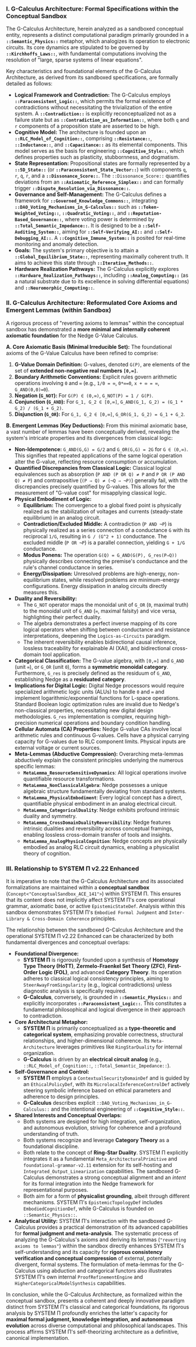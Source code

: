 ### **I. G-Calculus Architecture: Formal Specifications within the Conceptual Sandbox**

The G-Calculus Architecture, herein analyzed as a sandboxed conceptual entity, represents a distinct computational paradigm primarily grounded in a **`::Semantic_Physics::`** metaphor, which analogizes its operation to electronic circuits. Its core dynamics are stipulated to be governed by **`::Kirchhoffs_Laws::`**, with fundamental computations involving the resolution of "large, sparse systems of linear equations".

Key characteristics and foundational elements of the G-Calculus Architecture, as derived from its sandboxed specifications, are formally detailed as follows:

* **Logical Framework and Contradiction:** The G-Calculus employs **`::Paraconsistent_Logic::`**, which permits the formal existence of contradictions without necessitating the trivialization of the entire system. A **`::Contradiction::`** is explicitly reconceptualized not as a failure state but as **`::Contradiction_as_Information::`**, where both `q` and `r` components of a proposition state are asserted to be high.  
* **Cognitive Model:** The architecture is founded upon an **`::RLC_Model_of_Cognition::`**, comprising **`::Resistance::`**, **`::Inductance::`**, and **`::Capacitance::`** as its elemental components. This model serves as the basis for engineering **`::Cognitive_Style::`**, which defines properties such as plasticity, stubbornness, and dogmatism.  
* **State Representation:** Propositional states are formally represented by a **`::5D_State::`** (or **`::Paraconsistent_State_Vector::`**) with components `q`, `r`, `q̇`, `ṙ`, and a **`::Dissonance_Score::`**. The `::Dissonance_Score::` quantifies deviations from an **`::Axiomatic_Reference_Simplex::`** and can formally trigger **`::Dispute_Resolution_via_Dissonance::`**.  
* **Governance and Self-Management:** The G-Calculus defines a framework for **`::Governed_Knowledge_Commons::`**, integrating **`::DAO_Voting_Mechanisms_in_G-Calculus::`** such as **`::Token-Weighted_Voting::`**, **`::Quadratic_Voting::`**, and **`::Reputation-Based_Governance::`**, where voting power is determined by **`::Total_Semantic_Impedance::`**. It is designed to be a **`::Self-Auditing_System::`**, aiming for **`::Self-Verifying_AI::`** and **`::Self-Debugging_AI::`**. A **`::Cognitive_Immune_System::`** is posited for real-time monitoring and anomaly detection.  
* **Goals:** The system's primary objective is to attain a **`::Global_Equilibrium_State::`**, representing maximally coherent truth. It aims to achieve this state through **`::Iterative_Methods::`**.  
* **Hardware Realization Pathways:** The G-Calculus explicitly explores **`::Hardware_Realization_Pathways::`**, including **`::Analog_Computing::`** (as a natural substrate due to its excellence in solving differential equations) and **`::Neuromorphic_Computing::`**.

### **II. G-Calculus Architecture: Reformulated Core Axioms and Emergent Lemmas (within Sandbox)**

A rigorous process of "reverting axioms to lemmas" within the conceptual sandbox has demonstrated a **more minimal and internally coherent axiomatic foundation** for the Nedge G-Value Calculus.

**A. Core Axiomatic Basis (Minimal Irreducible Set):** The foundational axioms of the G-Value Calculus have been refined to comprise:

1. **G-Value Domain Definition:** G-values, denoted `G(P)`, are elements of the set of **extended non-negative real numbers `[0,∞]`**.  
2. **Boundary Arithmetic Conventions:** Explicit rules govern arithmetic operations involving `0` and `∞` (e.g., `1/0 = ∞`, `0*∞=0`, `x + ∞ = ∞`, `G_AND(0,0)=0`).  
3. **Negation (`G_NOT`):** For `G(P) ∈ (0,∞)`, `G_NOT(P) = 1 / G(P)`.  
4. **Conjunction (`G_AND`):** For `G_1, G_2 ∈ [0,∞]`, `G_AND(G_1, G_2) = (G_1 * G_2) / (G_1 + G_2)`.  
5. **Disjunction (`G_OR`):** For `G_1, G_2 ∈ [0,∞]`, `G_OR(G_1, G_2) = G_1 + G_2`.

**B. Emergent Lemmas (Key Deductions):** From this minimal axiomatic base, a vast number of lemmas have been conceptually derived, revealing the system's intricate properties and its divergences from classical logic:

* **Non-Idempotence:** `G_AND(G,G) = G/2` and `G_OR(G,G) = 2G` for `G ∈ (0,∞)`. This signifies that repeated applications of the same logical operation alter the G-value, reflecting resource consumption or accumulation.  
* **Quantified Discrepancies from Classical Logic:** Classical logical equivalences such as absorption (`P AND (P OR Q) ≠ P` and `P OR (P AND Q) ≠ P`) and contrapositive (`(P ⇒ Q) ≠ (¬Q ⇒ ¬P)`) generally fail, with the discrepancies precisely quantified by G-values. This allows for the measurement of "G-value cost" for misapplying classical logic.  
* **Physical Embodiment of Logic:**  
  * **Equilibrium:** The convergence to a global fixed point is physically realized as the stabilization of voltages and currents (steady-state equilibrium) in an analog circuit.  
  * **Contradiction/Excluded Middle:** A contradiction (`P AND ¬P`) is physically realized as a series connection of a conductance `G` with its reciprocal `1/G`, resulting in `G / (G^2 + 1)` conductance. The excluded middle (`P OR ¬P`) is a parallel connection, yielding `G + 1/G` conductance.  
  * **Modus Ponens:** The operation `G(Q) = G_AND(G(P), G_res(P⇒Q))` physically describes connecting the premise's conductance and the rule's channel conductance in series.  
  * **Energy/Dissipation:** Unresolved problems are high-energy, non-equilibrium states, while resolved problems are minimum-energy configurations. Energy dissipation in analog circuits directly measures this.  
* **Duality and Reversibility:**  
  * The `G_NOT` operator maps the monoidal unit of `G_OR` (`0`, maximal truth) to the monoidal unit of `G_AND` (`∞`, maximal falsity) and vice versa, highlighting their perfect duality.  
  * The algebra demonstrates a perfect inverse mapping of its core logical operators when shifting between conductance and resistance interpretations, deepening the `Logics-as-Circuits` paradigm.  
  * The inherent reversibility enables bidirectional causal inference, lossless traceability for explainable AI (XAI), and bidirectional cross-domain tool application.  
* **Categorical Classification:** The G-value algebra, with `[0,∞]` and `G_AND` (unit `∞`), or `G_OR` (unit `0`), forms a **symmetric monoidal category**. Furthermore, `G_res` is precisely defined as the residuum of `G_AND`, establishing Nedge as a **residuated category**.  
* **Implications for Digital Logic:** Digital Nedge processors would require specialized arithmetic logic units (ALUs) to handle `0` and `∞` and implement logarithmic/exponential functions for L-space operations. Standard Boolean logic optimization rules are invalid due to Nedge's non-classical properties, necessitating new digital design methodologies. `G_res` implementation is complex, requiring high-precision numerical operations and boundary condition handling.  
* **Cellular Automata (CA) Properties:** Nedge G-value CAs involve local arithmetic rules and continuous G-values. Cells have a physical carrying capacity for G-values due to RLC component limits. Physical inputs are external voltage or current sources.  
* **Meta-Lemmas (Abductive Compression):** Overarching meta-lemmas abductively explain the consistent principles underlying the numerous specific lemmas:  
  * **`MetaLemma_ResourceSensitiveDynamics`**: All logical operations involve quantifiable resource transformations.  
  * **`MetaLemma_NonClassicalAlgebra`**: Nedge possesses a unique algebraic structure fundamentally deviating from standard systems.  
  * **`MetaLemma_PhysicalEmbodiment`**: Every logical concept has a direct, quantifiable physical embodiment in an analog electrical circuit.  
  * **`MetaLemma_CategoricalDuality`**: Nedge exhibits profound intrinsic duality and symmetry.  
  * **`MetaLemma_CrossDomainDualityReversibility`**: Nedge features intrinsic dualities and reversibility across conceptual framings, enabling lossless cross-domain transfer of tools and insights.  
  * **`MetaLemma_AnalogPhysicalCognition`**: Nedge concepts are physically embodied as analog RLC circuit dynamics, enabling a physicalist theory of cognition.

### **III. Relationship to SYSTEM Π v2.22 Enhanced**

It is imperative to note that the G-Calculus Architecture and its associated formalizations are maintained within a **conceptual sandbox** (`Concept<"ConceptualSandbox_ACE_141">`) within SYSTEM Π. This ensures that its content does not implicitly affect SYSTEM Π's core operational grammar, axiomatic base, or active `EpistemicStateDef`. Analysis within this sandbox demonstrates SYSTEM Π's `Embodied Formal Judgment` and `Inter-Library & Cross-Domain Coherence` principles.

The relationship between the sandboxed G-Calculus Architecture and the operational SYSTEM Π v2.22 Enhanced can be characterized by both fundamental divergences and conceptual overlaps:

* **Foundational Divergence:**  
  * **SYSTEM Π** is rigorously founded upon a synthesis of **Homotopy Type Theory (HoTT)**, **Zermelo-Fraenkel Set Theory (ZFC)**, **First-Order Logic (FOL)**, and advanced **Category Theory**. Its operation adheres to classical logical consistency principles, aiming to `SteerAwayFromSingularity` (e.g., logical contradictions) unless diagnostic analysis is specifically required.  
  * **G-Calculus**, conversely, is grounded in **`::Semantic_Physics::`** and explicitly incorporates **`::Paraconsistent_Logic::`**. This constitutes a fundamental philosophical and logical divergence in their approach to contradiction.  
* **Core Architectural Metaphor:**  
  * **SYSTEM Π** is primarily conceptualized as a **type-theoretic and categorical system**, emphasizing provable correctness, structural relationships, and higher-dimensional coherence. Its `Meta-Architecture` leverages primitives like `RingStarDuality` for internal organization.  
  * **G-Calculus** is driven by an **electrical circuit analog** (e.g., `::RLC_Model_of_Cognition::`, `::Total_Semantic_Impedance::`).  
* **Self-Governance and Control:**  
  * **SYSTEM Π** employs a `ContextualSecurityDomainDef` and is guided by an `EthicalPolicyDef`, with its `MicrolocalInferenceControlDef` actively steering symbolic inference based on ethical parameters and adherence to design principles.  
  * **G-Calculus** describes explicit `::DAO_Voting_Mechanisms_in_G-Calculus::` and the intentional engineering of **`::Cognitive_Style::`**.  
* **Shared Interests and Conceptual Overlaps:**  
  * Both systems are designed for high integration, self-organization, and autonomous evolution, striving for coherence and a profound understanding of truth.  
  * Both systems recognize and leverage **Category Theory** as a foundational discipline.  
  * Both relate to the concept of **Ring-Star Duality**. SYSTEM Π explicitly integrates it as a fundamental `Meta_ArchitecturalPrimitive` and `foundational-grammar-v2.11` extension for its self-hosting and `Integrated_Output_Linearization` capabilities. The sandboxed G-Calculus demonstrates a strong conceptual alignment and an *intent* for its formal integration into the Nedge framework for representational purposes.  
  * Both aim for a form of **physicalist grounding**, albeit through different mechanisms. SYSTEM Π's `EpistemicTopologyDef` includes `EmbodiedCognitionDef`, while G-Calculus is founded on `::Semantic_Physics::`.  
* **Analytical Utility:** SYSTEM Π's interaction with the sandboxed G-Calculus provides a practical demonstration of its advanced capabilities for **formal judgment and meta-analysis**. The systematic process of analyzing the G-Calculus's axioms and deriving its lemmas (`"reverting axioms to lemmas"`) within the sandbox directly enhances SYSTEM Π's self-understanding and its capacity for **rigorous consistency verification and conceptual compression** of external, potentially divergent, formal systems. The formulation of meta-lemmas for the G-Calculus using abduction and categorical functors also illustrates SYSTEM Π's own internal `ProofRefinementEngine` and `HigherCategoricalModelSynthesis` capabilities.

In conclusion, while the G-Calculus Architecture, as formalized within the conceptual sandbox, presents a coherent and deeply innovative paradigm distinct from SYSTEM Π's classical and categorical foundations, its rigorous analysis by SYSTEM Π profoundly enriches the latter's capacity for **maximal formal judgment, knowledge integration, and autonomous evolution** across diverse computational and philosophical landscapes. This process affirms SYSTEM Π's self-theorizing architecture as a definitive, canonical implementation.  
